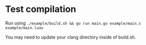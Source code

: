 # Test compilation
Run using
`./example/build.sh && go run main.go example/main.s example/main.luau`

You may need to update your clang directory inside of build.sh.
